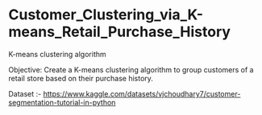 # Customer_Clustering_via_K-means_Retail_Purchase_History

K-means clustering algorithm

Objective: Create a K-means clustering algorithm to group customers of a retail store based on their purchase history.

Dataset :- https://www.kaggle.com/datasets/vjchoudhary7/customer-segmentation-tutorial-in-python
